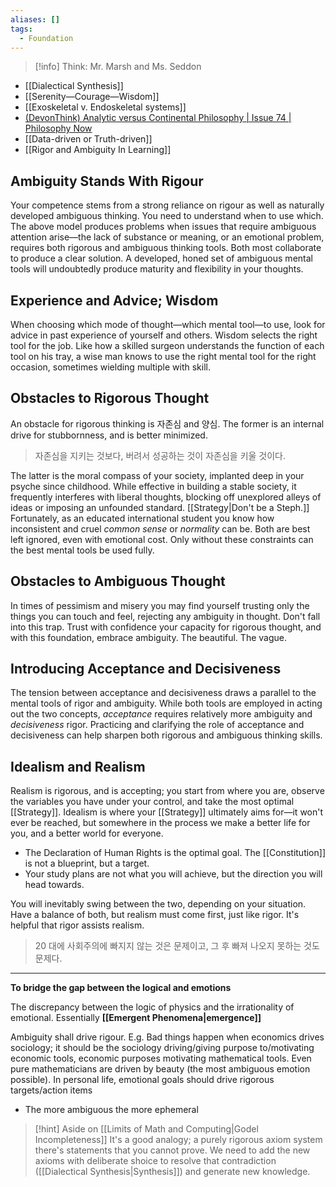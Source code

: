```yaml
---
aliases: []
tags:
  - Foundation
---
```


> [!info] Think: Mr. Marsh and Ms. Seddon

- [[Dialectical Synthesis]]
- [[Serenity—Courage—Wisdom]]
- [[Exoskeletal v. Endoskeletal systems]]
- [(DevonThink) Analytic versus Continental Philosophy | Issue 74 | Philosophy Now](x-devonthink-item://F10B0B50-56A4-423E-A9F6-8D0F2721368B)
- [[Data-driven or Truth-driven]]
- [[Rigor and Ambiguity In Learning]]

## Ambiguity Stands With Rigour

Your competence stems from a strong reliance on rigour as well as naturally developed ambiguous thinking. You need to understand when to use which.
The above model produces problems when issues that require ambiguous attention arise—the lack of substance or meaning, or an emotional problem, requires both rigorous and ambiguous thinking tools. Both most collaborate to produce a clear solution. A developed, honed set of ambiguous mental tools will undoubtedly produce maturity and flexibility in your thoughts.

## Experience and Advice; Wisdom

When choosing which mode of thought—which mental tool—to use, look for advice in past experience of yourself and others. Wisdom selects the right tool for the job. Like how a skilled surgeon understands the function of each tool on his tray, a wise man knows to use the right mental tool for the right occasion, sometimes wielding multiple with skill.

## Obstacles to Rigorous Thought

An obstacle for rigorous thinking is 자존심 and 양심. The former is an internal drive for stubbornness, and is better minimized.

> 자존심을 지키는 것보다, 버려서 성공하는 것이 자존심을 키울 것이다.

The latter is the moral compass of your society, implanted deep in your psyche since childhood. While effective in building a stable society, it frequently interferes with liberal thoughts, blocking off unexplored alleys of ideas or imposing an unfounded standard. [[Strategy|Don't be a Steph.]] Fortunately, as an educated international student you know how inconsistent and cruel _common sense_ or _normality_ can be. Both are best left ignored, even with emotional cost. Only without these constraints can the best mental tools be used fully.

## Obstacles to Ambiguous Thought

In times of pessimism and misery you may find yourself trusting only the things you can touch and feel, rejecting any ambiguity in thought. Don't fall into this trap. Trust with confidence your capacity for rigorous thought, and with this foundation, embrace ambiguity. The beautiful. The vague.

## Introducing Acceptance and Decisiveness

The tension between acceptance and decisiveness draws a parallel to the mental tools of rigor and ambiguity. While both tools are employed in acting out the two concepts, _acceptance_ requires relatively more ambiguity and _decisiveness_ rigor. Practicing and clarifying the role of acceptance and decisiveness can help sharpen both rigorous and ambiguous thinking skills.

## Idealism and Realism

Realism is rigorous, and is accepting; you start from where you are, observe the variables you have under your control, and take the most optimal [[Strategy]]. Idealism is where your [[Strategy]] ultimately aims for—it won't ever be reached, but somewhere in the process we make a better life for you, and a better world for everyone.

- The Declaration of Human Rights is the optimal goal. The [[Constitution]] is not a blueprint, but a target.
- Your study plans are not what you will achieve, but the direction you will head towards.

You will inevitably swing between the two, depending on your situation. Have a balance of both, but realism must come first, just like rigor. It's helpful that rigor assists realism.

> 20 대에 사회주의에 빠지지 않는 것은 문제이고, 그 후 빠져 나오지 못하는 것도 문제다.

---

**To bridge the gap between the logical and emotions**

The discrepancy between the logic of physics and the irrationality of emotional. Essentially **[[Emergent Phenomena|emergence]]**

Ambiguity shall drive rigour. E.g. Bad things happen when economics drives sociology; it should be the sociology driving/giving purpose to/motivating economic tools, economic purposes motivating mathematical tools. Even pure mathematicians are driven by beauty (the most ambiguous emotion possible).
In personal life, emotional goals should drive rigorous targets/action items

- The more ambiguous the more ephemeral
> [!hint] Aside on [[Limits of Math and Computing|Godel Incompleteness]]
> It's a good analogy; a purely rigorous axiom system there's statements that you cannot prove. We need to add the new axioms with deliberate shoice to resolve that contradiction ([[Dialectical Synthesis|Synthesis]]) and generate new knowledge.
